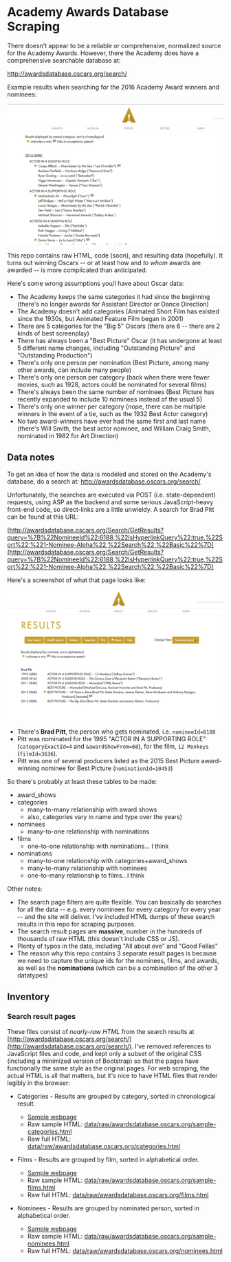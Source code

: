 # Academy Awards Database Scraping

There doesn't appear to be a reliable or comprehensive, normalized source for the Academy Awards. However, there the Academy does have a comprehensive searchable database at:

http://awardsdatabase.oscars.org/search/

Example results when searching for the 2016 Academy Award winners and nominees:

<a href="http://awardsdatabase.oscars.org/search/">
  <img src="assets/images/example-search-results-2016-awards.png" alt="example-search-results-2016-awards.png">
</a>



This repo contains raw HTML, code (soon), and resulting data (hopefully). It turns out winning Oscars -- or at least how and *to whom* awards are awarded -- is more complicated than anticipated.

Here's some wrong assumptions you/I have about Oscar data:

- The Academy keeps the same categories it had since the beginning (there's no longer awards for Assistant Director or Dance Direction)
- The Academy doesn't add categories (Animated Short Film has existed since the 1930s, but Animated Feature Film began in 2001)
- There are 5 categories for the "Big 5" Oscars (there are 6 -- there are 2 kinds of best screenplay) 
- There has always been a "Best Picture" Oscar (it has undergone at least 5 different name changes, including "Outstanding Picture" and "Outstanding Production")
- There's only one person per nomination (Best Picture, among many other awards, can include many people)
- There's only one person per category (back when there were fewer movies, such as 1928, actors could be nominated for several films)
- There's always been the same number of nominees (Best Picture has recently expanded to include 10 nominees instead of the usual 5)
- There's only one winner per category (nope, there can be multiple winners in the event of a tie, such as the 1932 Best Actor category)
- No two award-winners have ever had the same first and last name (there's Will Smith, the best actor nominee, and William Craig Smith, nominated in 1982 for Art Direction)



## Data notes

To get an idea of how the data is modeled and stored on the Academy's database, do a search at: http://awardsdatabase.oscars.org/search/


Unfortunately, the searches are executed via POST (i.e. state-dependent) requests, using ASP as the backend and some serious JavaScript-heavy front-end code, so direct-links are a little unwieldy. A search for Brad Pitt can be found at this URL:

[http://awardsdatabase.oscars.org/Search/GetResults?query=%7B%22NomineeId%22:6188,%22IsHyperlinkQuery%22:true,%22Sort%22:%221-Nominee-Alpha%22,%22Search%22:%22Basic%22%7D](http://awardsdatabase.oscars.org/Search/GetResults?query=%7B%22NomineeId%22:6188,%22IsHyperlinkQuery%22:true,%22Sort%22:%221-Nominee-Alpha%22,%22Search%22:%22Basic%22%7D)

Here's a screenshot of what that page looks like:

<img src="assets/images/bradpitt-search-results.png" alt="assets/images/bradpitt-search-results.png">

- There's **Brad Pitt**, the person who gets nominated, i.e. `nomineeId=6188`
- Pitt was nominated for the 1995 "ACTOR IN A SUPPORTING ROLE" (`categoryExactId=4` and `&awardShowFrom=68`), for the film, `12 Monkeys` (`filmId=3636`).
- Pitt was one of several producers listed as the 2015 Best Picture award-winning nominee for Best Picture (`nominationId=10453`)

So there's probably at least these tables to be made:

- award_shows
- categories 
  - many-to-many relationship with award shows
  - also, categories vary in name and type over the years)
- nominees 
  - many-to-one relationship with nominations
- films 
  - one-to-one relationship with nominations... I think
- nominations 
  - many-to-one relationship with categories+award_shows
  - many-to-many relationship with nominees
  - one-to-many relationship to films...I think


Other notes:

- The search page filters are quite flexible. You can basically do searches for all the data -- e.g. every nomineee for every category for every year -- and the site will deliver. I've included HTML dumps of these search results in this repo for scraping purposes.
- The search result pages are **massive**, number in the hundreds of thousands of raw HTML (this doesn't include CSS or JS).
- Plenty of typos in the data, including "All about eve" and "Good Fellas"
- The reason why this repo contains 3 separate result pages is because we need to capture the unique ids for the nominees, films, and awards, as well as the **nominations** (which can be a combination of the other 3 datatypes)





## Inventory

### Search result pages

These files consist of *nearly-raw HTML* from the search results at [http://awardsdatabase.oscars.org/search/](http://awardsdatabase.oscars.org/search/). I've removed references to JavaScript files and code, and kept only a subset of the original CSS (including a minimized version of Bootstrap) so that the pages have functionally the same style as the original pages. For web scraping, the actual HTML is all that matters, but it's nice to have HTML files that render legibly in the browser:

- Categories - Results are grouped by category, sorted in chronological result.
  - [Sample webpage](//dannguyen.github.io/awardsdatabase.oscars.org-data-extractor/data/raw/awardsdatabase.oscars.org/sample-categories.html)
  - Raw sample HTML: [data/raw/awardsdatabase.oscars.org/sample-categories.html](data/raw/awardsdatabase.oscars.org/sample-categories.html)
  - Raw full HTML: [data/raw/awardsdatabase.oscars.org/categories.html](data/raw/awardsdatabase.oscars.org/categories.html)
- Films - Results are grouped by film, sorted in alphabetical order.
  - [Sample webpage](//dannguyen.github.io/awardsdatabase.oscars.org-data-extractor/data/raw/awardsdatabase.oscars.org/sample-films.html)
  - Raw sample HTML: [data/raw/awardsdatabase.oscars.org/sample-films.html](data/raw/awardsdatabase.oscars.org/sample-films.html)
  - Raw full HTML: [data/raw/awardsdatabase.oscars.org/films.html](data/raw/awardsdatabase.oscars.org/films.html)

- Nominees - Results are grouped by nominated person, sorted in alphabetical order.
  - [Sample webpage](//dannguyen.github.io/awardsdatabase.oscars.org-data-extractor/data/raw/awardsdatabase.oscars.org/sample-nominees.html)
  - Raw sample HTML: [data/raw/awardsdatabase.oscars.org/sample-nominees.html](data/raw/awardsdatabase.oscars.org/sample-nominees.html)
  - Raw full HTML: [data/raw/awardsdatabase.oscars.org/nominees.html](data/raw/awardsdatabase.oscars.org/nominees.html)

